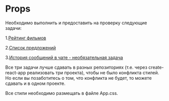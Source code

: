 # Props

Необходимо выполнить и предоставить на проверку следующие задачи:

1.[Рейтинг фильмов](https://github.com/netology-code/ra16-homeworks/tree/master/props/films)

2.[Список предложений](https://github.com/netology-code/ra16-homeworks/tree/master/props/listing)

3.[История сообщений в чате - необязательная задача](https://github.com/netology-code/ra16-homeworks/tree/master/props/chat)


Все три задачи лучше сдавать в разных репозиториях (т.е. через create-react-app реализовать три проекта), чтобы не было конфликта стилей. Но если вы позаботитесь о том, что конфликта не будет, то можете сдавать и в одном проекте.

Все стили необходимо размещать в файле App.css.